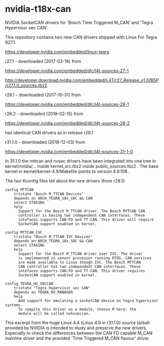 # nvidia-t18x-can
NVIDIA SocketCAN drivers for 'Bosch Time Triggered M_CAN' and 'Tegra Hypervisor sec CAN'.

This repository contains two new CAN drivers shipped with Linux For Tegra R27.1.

https://developer.nvidia.com/embedded/linux-tegra

r27.1 - downloaded (2017-03-18) from

https://developer.nvidia.com/embedded/dlc/l4t-sources-27-1

http://developer.download.nvidia.com/embedded/L4T/r27_Release_v1.0/BSP/r27.1.0_sources.tbz2

r28.1 - downloaded (2017-10-31) from

https://developer.nvidia.com/embedded/dlc/l4t-sources-28-1

r28.2 - downloaded (2018-02-15) from

https://developer.nvidia.com/embedded/dlc/l4t-sources-28-2

has identical CAN drivers as in release r28.1

r31.1.0 - downloaded (2018-12-03) from

https://developer.nvidia.com/embedded/dlc/l4t-sources-31-1-0

In 31.1.0 the mttcan and nvsec drivers have been integrated into one tree in
kernel/nvidia/... inside kernel_src.tbz2 inside public_sources.tbz2 .
The base kernel in kernel/kernel-4.9/Makefile points to version 4.9.108 .

The two Kconfig files tell about the new drivers (from r28.1):


    config MTTCAN
        tristate "Bosch M_TTCAN Devices"
        depends on ARCH_TEGRA_18x_SOC && CAN
        select STAGING
        help
          Support for the Bosch M_TTCAN driver. The Bosch MTTCAN CAN
          controller is having two independent CAN interfaces. These
          intefaces supports CAN-FD and TT-CAN. This driver will require
          SocketCAN support enabled in kernel.

    config MTTCAN_IVC
        tristate "Bosch M_TTCAN IVC Devices"
        depends on ARCH_TEGRA_18x_SOC && CAN
        select STAGING
        help
          Support for the Bosch M_TTCAN driver over IVC. The driver
          is implemented in sensor processor running RTOS. CAN services
          are made available to Linux though IVC. The Bosch MTTCAN
          CAN controller has two independent CAN interfaces. These
          intefaces supports CAN-FD and TT-CAN. This driver requires
          SocketCAN support enabled in kernel.

    config TEGRA_HV_SECCAN
        tristate "Tegra Hypervisor sec CAN"
        depends on TEGRA_HV_MANAGER
        help
          Add support for emulating a socketCAN device on tegra hypervisor systems.
          To compile this driver as a module, choose M here: the
          module will be called nvhvseccan.

This excerpt from the huge Linux 4.4 (Linux 4.9 in r31.1.0) source tarball provided by NVIDIA is intended to study and preserve the new drivers. Especially to check the differences between the CAN FD capable M_CAN mainline driver and the provided 'Time Triggered M_CAN flavour' driver.